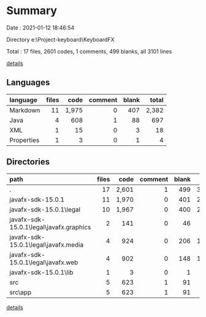 # Summary

Date : 2021-01-12 18:46:54

Directory e:\Project-keyboard\KeyboardFX

Total : 17 files,  2601 codes, 1 comments, 499 blanks, all 3101 lines

[details](details.md)

## Languages
| language | files | code | comment | blank | total |
| :--- | ---: | ---: | ---: | ---: | ---: |
| Markdown | 11 | 1,975 | 0 | 407 | 2,382 |
| Java | 4 | 608 | 1 | 88 | 697 |
| XML | 1 | 15 | 0 | 3 | 18 |
| Properties | 1 | 3 | 0 | 1 | 4 |

## Directories
| path | files | code | comment | blank | total |
| :--- | ---: | ---: | ---: | ---: | ---: |
| . | 17 | 2,601 | 1 | 499 | 3,101 |
| javafx-sdk-15.0.1 | 11 | 1,970 | 0 | 401 | 2,371 |
| javafx-sdk-15.0.1\legal | 10 | 1,967 | 0 | 400 | 2,367 |
| javafx-sdk-15.0.1\legal\javafx.graphics | 2 | 141 | 0 | 46 | 187 |
| javafx-sdk-15.0.1\legal\javafx.media | 4 | 924 | 0 | 206 | 1,130 |
| javafx-sdk-15.0.1\legal\javafx.web | 4 | 902 | 0 | 148 | 1,050 |
| javafx-sdk-15.0.1\lib | 1 | 3 | 0 | 1 | 4 |
| src | 5 | 623 | 1 | 91 | 715 |
| src\app | 5 | 623 | 1 | 91 | 715 |

[details](details.md)